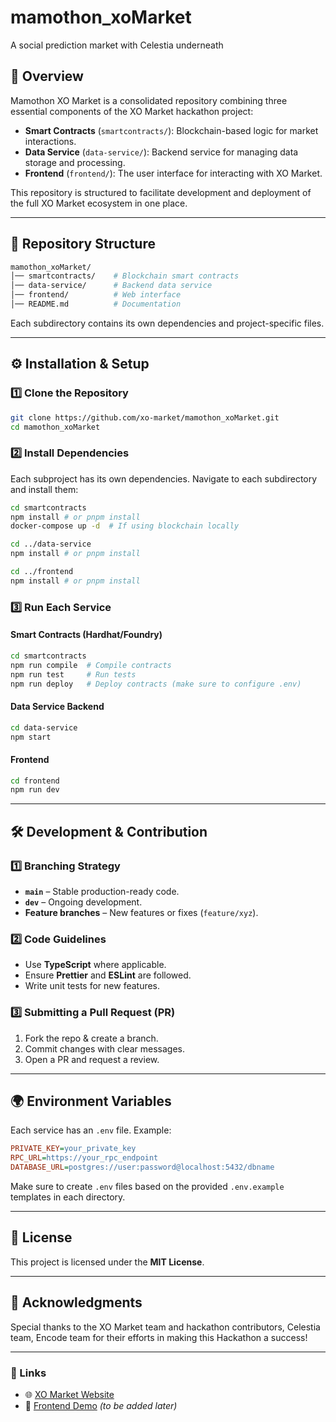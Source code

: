 # mamothon_xoMarket
A social prediction market with Celestia underneath

## 🚀 Overview
Mamothon XO Market is a consolidated repository combining three essential components of the XO Market hackathon project:

- **Smart Contracts** (`smartcontracts/`): Blockchain-based logic for market interactions.
- **Data Service** (`data-service/`): Backend service for managing data storage and processing.
- **Frontend** (`frontend/`): The user interface for interacting with XO Market.

This repository is structured to facilitate development and deployment of the full XO Market ecosystem in one place.

---

## 📁 Repository Structure
```bash
mamothon_xoMarket/
│── smartcontracts/    # Blockchain smart contracts
│── data-service/      # Backend data service
│── frontend/          # Web interface
│── README.md          # Documentation
```

Each subdirectory contains its own dependencies and project-specific files.

---

## ⚙️ Installation & Setup
### 1️⃣ Clone the Repository
```bash
git clone https://github.com/xo-market/mamothon_xoMarket.git
cd mamothon_xoMarket
```

### 2️⃣ Install Dependencies
Each subproject has its own dependencies. Navigate to each subdirectory and install them:
```bash
cd smartcontracts
npm install # or pnpm install
docker-compose up -d  # If using blockchain locally

cd ../data-service
npm install # or pnpm install

cd ../frontend
npm install # or pnpm install
```

### 3️⃣ Run Each Service
#### Smart Contracts (Hardhat/Foundry)
```bash
cd smartcontracts
npm run compile  # Compile contracts
npm run test     # Run tests
npm run deploy   # Deploy contracts (make sure to configure .env)
```

#### Data Service Backend
```bash
cd data-service
npm start
```

#### Frontend
```bash
cd frontend
npm run dev
```

---

## 🛠️ Development & Contribution
### 1️⃣ Branching Strategy
- **`main`** – Stable production-ready code.
- **`dev`** – Ongoing development.
- **Feature branches** – New features or fixes (`feature/xyz`).

### 2️⃣ Code Guidelines
- Use **TypeScript** where applicable.
- Ensure **Prettier** and **ESLint** are followed.
- Write unit tests for new features.

### 3️⃣ Submitting a Pull Request (PR)
1. Fork the repo & create a branch.
2. Commit changes with clear messages.
3. Open a PR and request a review.

---

## 🌍 Environment Variables
Each service has an `.env` file. Example:
```ini
PRIVATE_KEY=your_private_key
RPC_URL=https://your_rpc_endpoint
DATABASE_URL=postgres://user:password@localhost:5432/dbname
```
Make sure to create `.env` files based on the provided `.env.example` templates in each directory.

---

## 📜 License
This project is licensed under the **MIT License**.

---

## 🤝 Acknowledgments
Special thanks to the XO Market team and hackathon contributors, Celestia team, Encode team for their efforts in making this Hackathon a success!

---

### 🔗 Links
- 🌐 [XO Market Website](https://xo-frontend-staging.web.app/)
- 🚀 [Frontend Demo](#) *(to be added later)*

